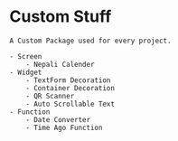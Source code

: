 # Custom Stuff
    A Custom Package used for every project.
    
    - Screen 
        - Nepali Calender
    - Widget
        - TextForm Decoration
        - Container Decoration
        - QR Scanner
        - Auto Scrollable Text
    - Function
        - Date Converter
        - Time Ago Function
